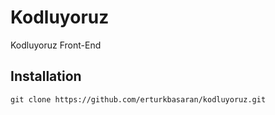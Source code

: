 # Kodluyoruz
Kodluyoruz Front-End

## Installation
```
git clone https://github.com/erturkbasaran/kodluyoruz.git
```
